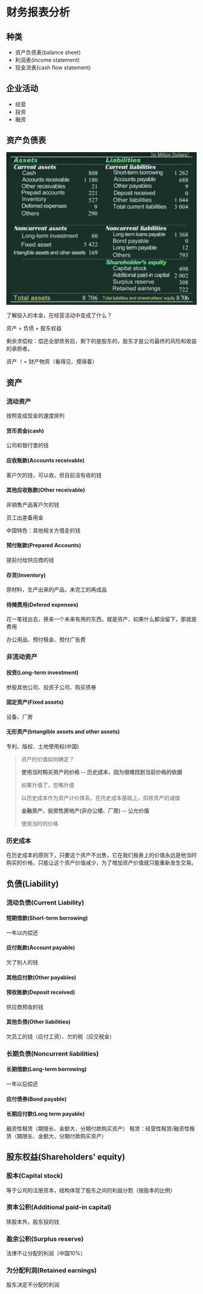# 财务报表分析

## 种类

- 资产负债表(balance sheet)
- 利润表(income statement)
- 现金流表(cash flow statement)

## 企业活动

- 经营
- 投资
- 融资

## 资产负债表

![balance sheet](./images/balance_sheet.png)

了解投入的本金，在经营活动中变成了什么？

资产 = 负债 + 股东权益

剩余求偿权：偿还全部债务后，剩下的是股东的，股东才是公司最终的风险和收益的承担者。

资产 ！= 财产物资（看得见、摸得着）

## 资产

### 流动资产

按照变成现金的速度排列

#### 货币资金(cash)

公司和银行里的钱

#### 应收账款(Accounts receivable)

客户欠的钱，可以收，但目前没有收的钱

#### 其他应收账款(Other receivable)

非销售产品客户欠的钱

员工出差备用金

中国特色：其他相关方借走的钱

#### 预付账款(Prepared Accounts)

提前付给供应商的钱

#### 存货(Inventory)

原材料，生产出来的产品，未完工的再成品

#### 待摊费用(Defered expenses)

花一笔钱出去，换来一个未来有用的东西，就是资产，如果什么都没留下，那就是费用

办公用品、预付租金、预付广告费

### 非流动资产

#### 投资(Long-term investment)

参股其他公司、投资子公司、购买债券

#### 固定资产(Fixed assets)

设备、厂房

#### 无形资产(Intangible assets and other assets)

专利、版权、土地使用权(中国)

> 资产的价值如何确定？
>
> **使用当时购买资产的价格 -- 历史成本，因为很难找到当前价格的依据**
>
> 如果升值了，忽略升值
>
> 以历史成本作为资产计价体系，在历史成本基础上，扣除资产的减值
>
> **金融资产、投资性房地产(非办公楼、厂房) -- 公允价值**
>
> 使用当时的价格

### 历史成本

在历史成本的原则下，只要这个资产不出售，它在我们报表上的价值永远是他当时购买的价格，只能让这个资产价值减少，为了增加资产价值就只能重新发生交易。

## 负债(Liability)

### 流动负债(Current Liability)

#### 短期借款(Short-term borrowing)

一年以内偿还

#### 应付账款(Account payable)

欠了别人的钱

#### 其他应付款(Other payables)

#### 预收账款(Deposit received)

供应商预收的钱

#### 其他负债(Other liabilities)

欠员工的钱（应付工资）、欠的税（应交税金）

### 长期负债(Noncurrent liabilities)

#### 长期借款(Long-term borrowing)

一年以后偿还

#### 应付债券(Bond payable)

#### 长期应付款(Long term payable)

融资性租赁（期限长、金额大、分期付款购买资产）
租赁：经营性租赁/融资性租赁（期限长、金额大、分期付款购买资产）

## 股东权益(Shareholders' equity)

### 股本(Capital stock)

等于公司的注册资本，结构体现了股东之间的利益分割（按股本的比例）

### 资本公积(Additional paid-in capital)

除股本外，股东投的钱

### 盈余公积(Surplus reserve)

法律不让分配的利润（中国10%）

### 为分配利润(Retained earnings)

股东决定不分配的利润
